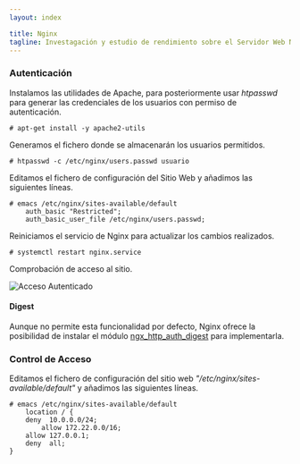 ```yaml
---
layout: index

title: Nginx
tagline: Investagación y estudio de rendimiento sobre el Servidor Web Nginx
---
```


### Autenticación

Instalamos las utilidades de Apache, para posteriormente usar *htpasswd* para generar las credenciales de los usuarios con permiso de autenticación.

    # apt-get install -y apache2-utils

Generamos el fichero donde se almacenarán los usuarios permitidos.

    # htpasswd -c /etc/nginx/users.passwd usuario

Editamos el fichero de configuración del Sitio Web y añadimos las siguientes líneas.

    # emacs /etc/nginx/sites-available/default
        auth_basic "Restricted";
        auth_basic_user_file /etc/nginx/users.passwd;

Reiniciamos el servicio de Nginx para actualizar los cambios realizados.

    # systemctl restart nginx.service

Comprobación de acceso al sitio.

![Acceso Autenticado](/nginx/images/n02.png)

#### Digest

Aunque no permite esta funcionalidad por defecto, Nginx ofrece la posibilidad de instalar el módulo [ngx_http_auth_digest](https://www.nginx.com/resources/wiki/modules/auth_digest/) para implementarla.

### Control de Acceso

Editamos el fichero de configuración del sitio web *"/etc/nginx/sites-available/default"* y añadimos las siguientes líneas.

    # emacs /etc/nginx/sites-available/default
        location / {
	    deny  10.0.0.0/24;
            allow 172.22.0.0/16;
	    allow 127.0.0.1;
	    deny  all;
	}
